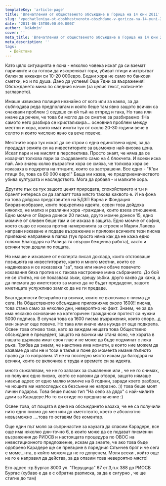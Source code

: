 ```yaml
---
templateKey: 'article-page'
title: 'Впечатления от общественото обсъждане в Горица на 14 юни 2011'
slug: 'vpechatleniya-ot-obshhestvenoto-obszhdane-v-goricza-na-14-yuni-2011'
date: '2011-06-15T00:00:00.000Z'
author: 'kdAdmin'
cover: ''
meta_title: 'Впечатления от общественото обсъждане в Горица на 14 юни 2011'
meta_description: ''
tags:
  - Действие
---
```


Като цяло ситуацията е ясна - няколко човека искат да си вземат паричките и са готови да изкореняват гори, убиват птици и изтръгват билки за някакви си 10-20 000евро. Бедни хора не само по банкови сметки, но и по душа. Дано да успеем! Още 7дни за възражения! Обсъждането мина по следния начин (за целия текст, натиснете заглавието).

Имаше извикана полиция незнайно от кого или за какво, за да съблюдава реда предполагам и която беше там явно защото всички са очаквали проблем :) седеше си ей тъй на отпред и така, Но така или иначе да речем, че това би могло да се сметне за разбираемо :)На самото него разбира се кристализира... основния проблем между местни и хора, които имат имоти тук от около 20-30 години вече в селото и които числено явно са вече повече.

Местните хора тук искат да се строи с една единствена идея, за да продадът земята си на инвеститорите за възможно най-висока цена. Искат пари и не мислят в перспектива. Просто знаят, че няма да се изхарчат толкова пари за създаването само на 4 блокчета. И всеки иска пай. Ако знаеш колко възрастни хора се смяха, че толкова хора се изказаха в подкрепа на птиците, които са застрашени. Все едно - "К'ви птици бе, това са 60 000 евро!" Баща ми казва, че предприемачеството убива културата и наследството. Мога да добавя - и малките хора.

Другите пък са тук защото ценят природата, спокойствието и т.н и бранят интереса си да запазят това място такова каквото е. И на фона на това дойдоха представител на БДЗП Варна и Фондация Биоразнообразие, които подкрепиха идеята, освен това дойдоха няколко, не малко и различни хора -граждани, които взеха отношение. Едно момче от Варна донесе 20 писма, друго момче донесе 15, едно момиче от сливен беше там и се изказа в защита. Едно момче от софия, което също се изказа против намеренията за строеж и Мария Лалева направи изкаване и подаде възражение и приложи всичките тези писма прилежно направени в папка (тук просто няма как да не кажа едно голямо Благодаря на Ралица тя свърши безценна работа), както и всички тези дошли по пощата.

Но имаше и изкаване от експерта писал доклада, които отстояваше позицията на инвеститорите, както и много местни, които се надвикваха и се изказваха "за", така или иначе обаче повечето изкавания бяха против и с такова настроение мина събранието. До бой не се стигна, но се показваха зъки, срещу зъбки. друго какво да кажа, а да писмата до кметството за малко да не бъдат предадени, защото кметицата услужливо замлко да не ги предаде.

Благодарности безкрайно на всички, които се включиха с писма до сега. На Общественото обсъждане приложихме около 1600!! писма, това стана само за няколко дни, невероятно но факт. Знаем, че за да има някакво основание на категоричен граждански протест са нужни 5000 подписа. В случая това са 1600 писма възражения, които споре...д мен значат още повече. Но така или иначе има нужда от още подкрепа. Освен това отново така, като аз виждам нещата това Обществено обсъждане е прецедент, защото на всички им стана ясно, че хората в нашата държава имат своя глас и не може да бъде подминат с лека ръка. Трябва да знаем, че наистина има момети, в които ние можем да казваме да или не и този е такъв и поне до момента имаме пълното право да го направим. И не на последно място искам да багодаря на всички, които се включиха с труда и времето си за идеята.

много съжалявам, че не го запазих за съжаление или , че не го снимах, но получих едно писмо, което се наложи да отворя, защото нямаше ниакъв адрес от едно малко момиче на 8 години, заради което разбрах, че нощите ми напоследък са безсънни не напразно. :)) това беше моят личен подарък. Това беше писмо тип "На село за дядо" с най-милите думи за Карадере.Но то си отиде по предназначение :)

Освен това, от пощата в деня на обсъждането казаха, че не са получили нито едно писмо до мен или до кметството, което е абсолютно невъзможно ....това го оставям без коментар.

Още един път моля за съпричастие за каузата да спасим Карадере, все още има няколко дни-точно 6, в които може да се подават писменни възражения до РИОСВ и настоящата процедура по ОВОС на инвестиционното предложение, искам да знаете, че ако това бъде одобрено Карадере ще се превърне в поредния Слънчев бряг и че сега е моме...нта, в който можем да не го допуснем. Моля всеки , който още не го е направил да действа, за да опазим това невероятно място!

Ето адрес :гр.Бургас 8000
ул. "Перущица" 67
ет.3,п.к 388
до РИОСВ Бургас
(хубаво е да е с обратна разписка, за да е сигурно , че ще стигне до там)
